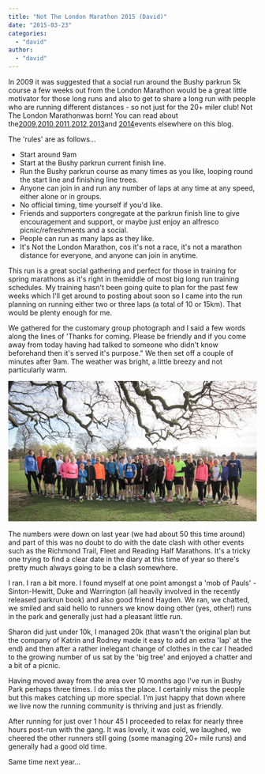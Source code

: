 ```yaml
---
title: "Not The London Marathon 2015 (David)"
date: "2015-03-23"
categories: 
  - "david"
author: 
  - "david"
---
```


In 2009 it was suggested that a social run around the Bushy parkrun 5k course a few weeks out from the London Marathon would be a great little motivator for those long runs and also to get to share a long run with people who are running different distances - so not just for the 20+ miler club! Not The London Marathonwas born! You can read about the[2009](/2009/03/not-the-london-marathon-8-march-2009/),[2010](/2010/03/not-the-london-marathon-part-2-14-march-2010/),[2011](/2011/03/not-the-london-marathon-2011/ "Not The London Marathon 2011"),[2012](/2012/03/not-the-london-marathon-2012-david/ "Not The London Marathon 2012 (David)"),[2013](/2013/03/not-the-london-marathon-2013-david/ "Not The London Marathon 2013 (David)")and [2014](/2014/03/not-the-london-marathon-2014-david/ "Not The London Marathon 2014 (David)")events elsewhere on this blog.

The 'rules' are as follows...

- Start around 9am
- Start at the Bushy parkrun current finish line.
- Run the Bushy parkrun course as many times as you like, looping round the start line and finishing line trees.
- Anyone can join in and run any number of laps at any time at any speed, either alone or in groups.
- No official timing, time yourself if you'd like.
- Friends and supporters congregate at the parkrun finish line to give encouragement and support, or maybe just enjoy an alfresco picnic/refreshments and a social.
- People can run as many laps as they like.
- It's Not the London Marathon, cos it's not a race, it's not a marathon distance for everyone, and anyone can join in anytime.

This run is a great social gathering and perfect for those in training for spring marathons as it's right in themiddle of most big long run training schedules. My training hasn't been going quite to plan for the past few weeks which I'll get around to posting about soon so I came into the run planning on running either two or three laps (a total of 10 or 15km). That would be plenty enough for me.

We gathered for the customary group photograph and I said a few words along the lines of 'Thanks for coming. Please be friendly and if you come away from today having had talked to someone who didn't know beforehand then it's served it's purpose." We then set off a couple of minutes after 9am. The weather was bright, a little breezy and not particularly warm.

![20150322-4506](/images/2015/20150322-4506.jpg)

The numbers were down on last year (we had about 50 this time around) and part of this was no doubt to do with the date clash with other events such as the Richmond Trail, Fleet and Reading Half Marathons. It's a tricky one trying to find a clear date in the diary at this time of year so there's pretty much always going to be a clash somewhere.

I ran. I ran a bit more. I found myself at one point amongst a 'mob of Pauls' - Sinton-Hewitt, Duke and Warrington (all heavily involved in the recently released parkrun book) and also good friend Hayden. We ran, we chatted, we smiled and said hello to runners we know doing other (yes, other!) runs in the park and generally just had a pleasant little run.

Sharon did just under 10k, I managed 20k (that wasn't the original plan but the company of Katrin and Rodney made it easy to add an extra 'lap' at the end) and then after a rather inelegant change of clothes in the car I headed to the growing number of us sat by the 'big tree' and enjoyed a chatter and a bit of a picnic.

Having moved away from the area over 10 months ago I've run in Bushy Park perhaps three times. I do miss the place. I certainly miss the people but this makes catching up more special. I'm just happy that down where we live now the running community is thriving and just as friendly.

After running for just over 1 hour 45 I proceeded to relax for nearly three hours post-run with the gang. It was lovely, it was cold, we laughed, we cheered the other runners still going (some managing 20+ mile runs) and generally had a good old time.

Same time next year...
